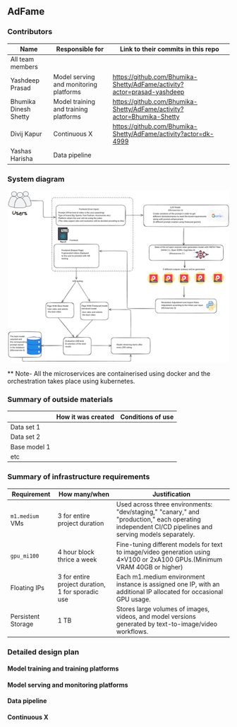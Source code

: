 ## AdFame

<!-- 
Discuss: Value proposition: Your will propose a machine learning system that can be 
used in an existing business or service. (You should not propose a system in which 
a new business or service would be developed around the machine learning system.) 
Describe the value proposition for the machine learning system. What's the (non-ML) 
status quo used in the business or service? What business metric are you going to be 
judged on? (Note that the "service" does not have to be for general users; you can 
propose a system for a science problem, for example.)
-->

### Contributors

<!-- Table of contributors and their roles. 
First row: define responsibilities that are shared by the team. 
Then, each row after that is: name of contributor, their role, and in the third column, 
you will link to their contributions. If your project involves multiple repos, you will 
link to their contributions in all repos here. -->

| Name                            | Responsible for | Link to their commits in this repo |
|---------------------------------|-----------------|------------------------------------|
| All team members                |                 |                                    |
| Yashdeep Prasad                 |Model serving and monitoring platforms                 |https://github.com/Bhumika-Shetty/AdFame/activity?actor=prasad-yashdeep                                    |
| Bhumika Dinesh Shetty           |Model training and training platforms               | https://github.com/Bhumika-Shetty/AdFame/activity?actor=Bhumika-Shetty                                   |
| Divij Kapur                     |Continuous X                |https://github.com/Bhumika-Shetty/AdFame/activity?actor=dk-4999                                    |
| Yashas Harisha                  |Data pipeline                 |                                    |



### System diagram

![System Architecture](./system_architecture.png)

** Note- All the microservices are containerised using docker and the orchestration takes place using kubernetes.


<!-- Overall digram of system. Doesn't need polish, does need to show all the pieces. 
Must include: all the hardware, all the containers/software platforms, all the models, 
all the data. -->

### Summary of outside materials

<!-- In a table, a row for each dataset, foundation model. 
Name of data/model, conditions under which it was created (ideally with links/references), 
conditions under which it may be used. -->

|              | How it was created | Conditions of use |
|--------------|--------------------|-------------------|
| Data set 1   |                    |                   |
| Data set 2   |                    |                   |
| Base model 1 |                    |                   |
| etc          |                    |                   |


### Summary of infrastructure requirements

<!-- Itemize all your anticipated requirements: What (`m1.medium` VM, `gpu_mi100`), 
how much/when, justification. Include compute, floating IPs, persistent storage. 
The table below shows an example, it is not a recommendation. -->

| Requirement     | How many/when                                     | Justification |
|-----------------|---------------------------------------------------|---------------|
| `m1.medium` VMs | 3 for entire project duration                     | Used across three environments: "dev/staging," "canary," and "production," each operating independent CI/CD pipelines and serving models separately.         |
| `gpu_mi100`     | 4 hour block thrice a week                         |     Fine-tuning different models for text to image/video generation using 4×V100 or 2xA100 GPUs.(Minimum VRAM 40GB or higher)          |
| Floating IPs    | 3 for entire project duration, 1 for sporadic use |     Each m1.medium environment instance is assigned one IP, with an additional IP allocated for occasional GPU usage.          |
| Persistent Storage             |             1 TB                                      |     Stores large volumes of images, videos, and model versions generated by text-to-image/video workflows.          |

### Detailed design plan

<!-- In each section, you should describe (1) your strategy, (2) the relevant parts of the 
diagram, (3) justification for your strategy, (4) relate back to lecture material, 
(5) include specific numbers. -->

#### Model training and training platforms

<!-- Make sure to clarify how you will satisfy the Unit 4 and Unit 5 requirements, 
and which optional "difficulty" points you are attempting. -->

#### Model serving and monitoring platforms

<!-- Make sure to clarify how you will satisfy the Unit 6 and Unit 7 requirements, 
and which optional "difficulty" points you are attempting. -->

#### Data pipeline

<!-- Make sure to clarify how you will satisfy the Unit 8 requirements,  and which 
optional "difficulty" points you are attempting. -->

#### Continuous X

<!-- Make sure to clarify how you will satisfy the Unit 3 requirements,  and which 
optional "difficulty" points you are attempting. -->



